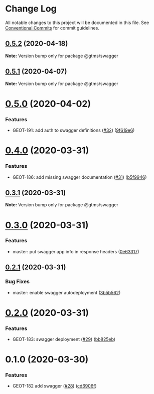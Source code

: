 # Change Log

All notable changes to this project will be documented in this file.
See [Conventional Commits](https://conventionalcommits.org) for commit guidelines.

## [0.5.2](https://github.com/mariusz-kabala/gtms-backend/compare/@gtms/swagger@0.5.1...@gtms/swagger@0.5.2) (2020-04-18)

**Note:** Version bump only for package @gtms/swagger





## [0.5.1](https://github.com/mariusz-kabala/gtms-backend/compare/@gtms/swagger@0.5.0...@gtms/swagger@0.5.1) (2020-04-07)

**Note:** Version bump only for package @gtms/swagger





# [0.5.0](https://github.com/mariusz-kabala/gtms-backend/compare/@gtms/swagger@0.4.0...@gtms/swagger@0.5.0) (2020-04-02)


### Features

* GEOT-191: add auth to swagger definitions ([#32](https://github.com/mariusz-kabala/gtms-backend/issues/32)) ([9f619e6](https://github.com/mariusz-kabala/gtms-backend/commit/9f619e6ba43c6356e8341a88d64f35f8aaa8b246))





# [0.4.0](https://github.com/mariusz-kabala/gtms-backend/compare/@gtms/swagger@0.3.1...@gtms/swagger@0.4.0) (2020-03-31)


### Features

* GEOT-186: add missing swagger documentation ([#31](https://github.com/mariusz-kabala/gtms-backend/issues/31)) ([b5f9946](https://github.com/mariusz-kabala/gtms-backend/commit/b5f99464f090d0241e4045f1d1f5beab9c148692))





## [0.3.1](https://github.com/mariusz-kabala/gtms-backend/compare/@gtms/swagger@0.3.0...@gtms/swagger@0.3.1) (2020-03-31)

**Note:** Version bump only for package @gtms/swagger





# [0.3.0](https://github.com/mariusz-kabala/gtms-backend/compare/@gtms/swagger@0.2.1...@gtms/swagger@0.3.0) (2020-03-31)


### Features

* master: put swagger app info in response headers ([0e63317](https://github.com/mariusz-kabala/gtms-backend/commit/0e6331762cde3513ba6516ca486141d4e6e3d5d0))





## [0.2.1](https://github.com/mariusz-kabala/gtms-backend/compare/@gtms/swagger@0.2.0...@gtms/swagger@0.2.1) (2020-03-31)


### Bug Fixes

* master: enable swagger autodeployment ([3b5b562](https://github.com/mariusz-kabala/gtms-backend/commit/3b5b5621d9b9782025f8154f12c362cd0ba45ca1))





# [0.2.0](https://github.com/mariusz-kabala/gtms-backend/compare/@gtms/swagger@0.1.0...@gtms/swagger@0.2.0) (2020-03-31)


### Features

* GEOT-183: swagger deployment ([#29](https://github.com/mariusz-kabala/gtms-backend/issues/29)) ([bb825eb](https://github.com/mariusz-kabala/gtms-backend/commit/bb825ebda23ff5004d4f16dd9d592e85b256f2d0))





# 0.1.0 (2020-03-30)


### Features

* GEOT-182 add swagger ([#28](https://github.com/mariusz-kabala/gtms-backend/issues/28)) ([cd6906f](https://github.com/mariusz-kabala/gtms-backend/commit/cd6906feecc6e5fddd2544207b4ec19f52dd2905))
